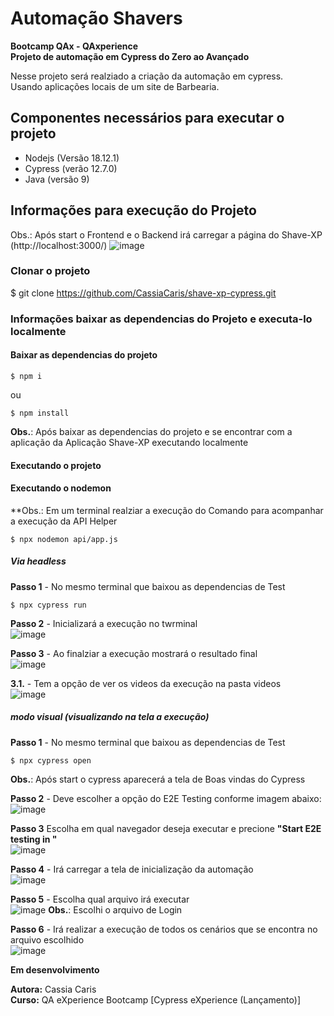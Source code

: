 # Automação Shavers

**Bootcamp QAx - QAxperience** <br>
**Projeto de automação em Cypress do Zero ao Avançado**<br>

Nesse projeto será realziado a criação da automação em cypress.<br>
Usando aplicações locais de um site de Barbearia.


## Componentes necessários para executar o projeto
* Nodejs (Versão 18.12.1)<br>
* Cypress (verão 12.7.0)<br>
* Java (versão 9)

## Informações para execução do Projeto

Obs.: Após start o Frontend e o Backend irá carregar a página do Shave-XP (http://localhost:3000/)
![image](https://user-images.githubusercontent.com/32333336/226427992-c05f3ead-2335-4388-879f-dfcf69cfb907.png)

### Clonar o projeto
$ git clone https://github.com/CassiaCaris/shave-xp-cypress.git

### Informações baixar as dependencias do Projeto e executa-lo localmente
#### Baixar as dependencias do projeto
```
$ npm i
```
ou <br> 
```
$ npm install
```
**Obs.**: Após baixar as dependencias do projeto e se encontrar com a aplicação da Aplicação Shave-XP executando localmente <br>

#### Executando o projeto 

#### Executando o nodemon
**Obs.: Em um terminal realziar a execução do Comando para acompanhar a execução da API Helper
```
$ npx nodemon api/app.js
```

##### Via headless
**Passo 1** - No mesmo terminal que baixou as dependencias de Test <br>
```
$ npx cypress run
```

**Passo 2** - Inicializará a execução no twrminal <br>
![image](https://user-images.githubusercontent.com/32333336/226435265-512c2d47-b0eb-4c8a-95bd-557d9d300b3d.png)

**Passo 3** - Ao finalziar a execução mostrará o resultado final <br>
![image](https://user-images.githubusercontent.com/32333336/226435414-9a156825-f718-4cb9-b256-3233646fdc32.png)

**3.1.** - Tem a opção de ver os videos da execução na pasta videos <br>
![image](https://user-images.githubusercontent.com/32333336/226435556-d65e295c-50f3-4e26-bd35-08be5e447039.png)


##### modo visual (visualizando na tela a execução)
**Passo 1** - No mesmo terminal que baixou as dependencias de Test <br>
```
$ npx cypress open
```
**Obs.**: Após start o cypress aparecerá a tela de Boas vindas do Cypress <br>

**Passo 2** - Deve escolher a opção do E2E Testing conforme imagem abaixo:<br>
![image](https://user-images.githubusercontent.com/32333336/226432284-a982fd5f-cf8a-4d9b-881b-bb1aedd73d9a.png)

**Passo 3** Escolha em qual navegador deseja executar e precione **"Start E2E testing in <navegador>"**<br>
![image](https://user-images.githubusercontent.com/32333336/226432567-7efdb0ed-e8c9-4b6e-8808-e513cf1b8117.png) 

**Passo 4** - Irá carregar a tela de inicialização da automação<br>
![image](https://user-images.githubusercontent.com/32333336/226433872-5723a6f4-9287-463a-8f7c-6847fa7112b9.png)

**Passo 5** - Escolha qual arquivo irá executar <br>
![image](https://user-images.githubusercontent.com/32333336/226434066-e96cfb9e-e936-4ab7-b268-5684791f0f57.png)
**Obs.**: Escolhi o arquivo de Login

**Passo 6** - Irá realizar a execução de todos os cenários que se encontra no arquivo escolhido <br>
![image](https://user-images.githubusercontent.com/32333336/226434398-0833e22a-418a-4310-95e0-85e3a7c5f279.png)


**Em desenvolvimento**

**Autora:** Cassia Caris<br>
**Curso:** QA eXperience Bootcamp [Cypress eXperience (Lançamento)]
